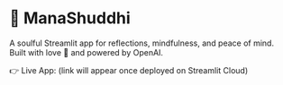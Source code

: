 # 🌸 ManaShuddhi

A soulful Streamlit app for reflections, mindfulness, and peace of mind.  
Built with love 💖 and powered by OpenAI.

👉 Live App: (link will appear once deployed on Streamlit Cloud)
